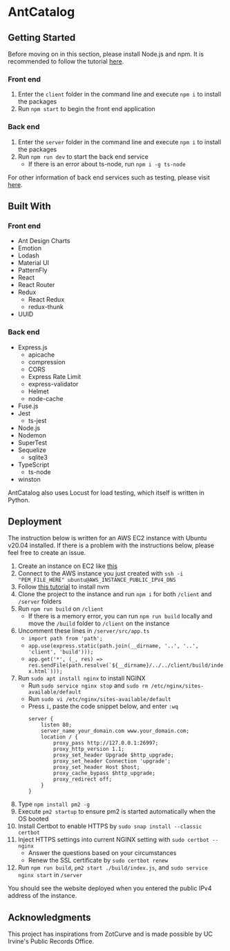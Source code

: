 # AntCatalog
## Getting Started
Before moving on in this section, please install Node.js and npm. It is recommended to follow the tutorial [here](https://www.youtube.com/watch?v=ohBFbA0O6hs).

### Front end
1. Enter the `client` folder in the command line and execute `npm i` to install the packages
2. Run `npm start` to begin the front end application

### Back end
1. Enter the `server` folder in the command line and execute `npm i` to install the packages
2. Run `npm run dev` to start the back end service
   + If there is an error about ts-node, run `npm i -g ts-node`

For other information of back end services such as testing, please visit [here](https://github.com/imliuyzh/AntCatalog/tree/main/server). 

## Built With
### Front end
+ Ant Design Charts
+ Emotion
+ Lodash
+ Material UI
+ PatternFly
+ React
+ React Router
+ Redux
  + React Redux
  + redux-thunk
+ UUID

### Back end
+ Express.js
  + apicache
  + compression
  + CORS
  + Express Rate Limit
  + express-validator
  + Helmet
  + node-cache
+ Fuse.js
+ Jest
  + ts-jest
+ Node.js
+ Nodemon
+ SuperTest
+ Sequelize
  + sqlite3
+ TypeScript
  + ts-node
+ winston

AntCatalog also uses Locust for load testing, which itself is written in Python.

## Deployment
The instruction below is written for an AWS EC2 instance with Ubuntu v20.04 installed. If there is a problem with the instructions below, please feel free to create an issue.
1. Create an instance on EC2 like [this](https://www.youtube.com/watch?v=BtxbeZx6NXM)
2. Connect to the AWS instance you just created with `ssh -i "PEM_FILE_HERE" ubuntu@AWS_INSTANCE_PUBLIC_IPV4_DNS`
3. Follow [this tutorial](https://www.youtube.com/watch?v=ohBFbA0O6hs) to install nvm
4. Clone the project to the instance and run `npm i` for both `/client` and `/server` folders
5. Run `npm run build` on `/client`
   + If there is a memory error, you can run `npm run build` locally and move the `/build` folder to `/client` on the instance
6. Uncomment these lines in `/server/src/app.ts`
   + `import path from 'path';`
   + `app.use(express.static(path.join(__dirname, '..', '..', 'client', 'build')));`
   + ```app.get('*', (_, res) => res.sendFile(path.resolve(`${__dirname}/../../client/build/index.html`)));```
7. Run `sudo apt install nginx` to install NGINX
   + Run `sudo service nginx stop` and `sudo rm /etc/nginx/sites-available/default`
   + Run `sudo vi /etc/nginx/sites-available/default`
   + Press `i`, paste the code snippet below, and enter `:wq`
      ```
      server {
          listen 80;
          server_name your_domain.com www.your_domain.com;
          location / {
              proxy_pass http://127.0.0.1:26997;
              proxy_http_version 1.1;
              proxy_set_header Upgrade $http_upgrade;
              proxy_set_header Connection 'upgrade';
              proxy_set_header Host $host;
              proxy_cache_bypass $http_upgrade;
              proxy_redirect off;
          }
      }
      ```
8. Type `npm install pm2 -g`
9. Execute `pm2 startup` to ensure pm2 is started automatically when the OS booted
10. Install Certbot to enable HTTPS by `sudo snap install --classic certbot`
11. Inject HTTPS settings into current NGINX setting with `sudo certbot --nginx`
    + Answer the questions based on your circumstances
    + Renew the SSL certificate by `sudo certbot renew`
12. Run `npm run build`, `pm2 start ./build/index.js`, and `sudo service nginx start` in `/server`

You should see the website deployed when you entered the public IPv4 address of the instance.

## Acknowledgments
This project has inspirations from ZotCurve and is made possible by UC Irvine's Public Records Office.
